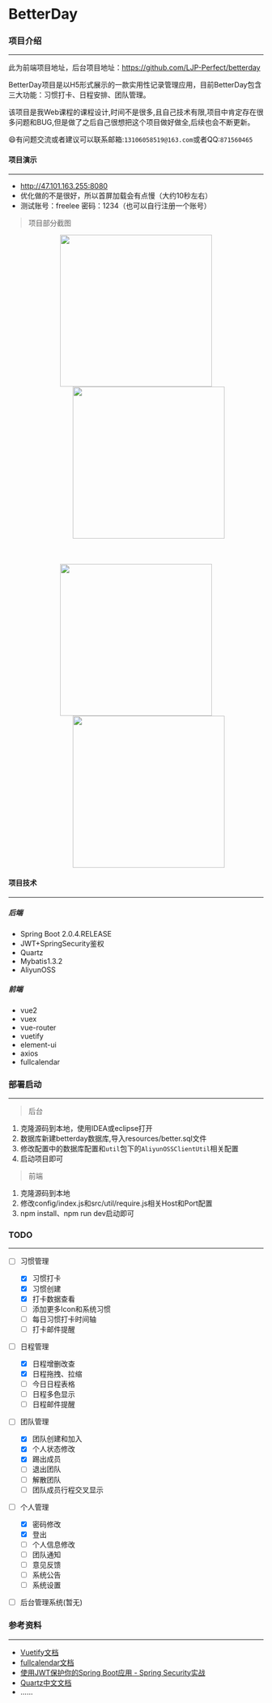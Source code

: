 BetterDay
===========================
### 项目介绍
---
此为前端项目地址，后台项目地址：https://github.com/LJP-Perfect/betterday

BetterDay项目是以H5形式展示的一款实用性记录管理应用，目前BetterDay包含三大功能：习惯打卡、日程安排、团队管理。

该项目是我Web课程的课程设计,时间不是很多,且自己技术有限,项目中肯定存在很多问题和BUG,但是做了之后自己很想把这个项目做好做全,后续也会不断更新。

:smile:有问题交流或者建议可以联系邮箱:`13106058519@163.com`或者QQ:`871560465`



#### 项目演示
-----------
- http://47.101.163.255:8080
- 优化做的不是很好，所以首屏加载会有点慢（大约10秒左右）
- 测试账号：freelee 密码：1234（也可以自行注册一个账号）

>项目部分截图

<div style="text-align: center">
<img width="300px" src="https://freelee-betterday.oss-cn-beijing.aliyuncs.com/img/IMG_2257.PNG" />
<img width="300px" style="margin-left: 50px;" src="https://freelee-betterday.oss-cn-beijing.aliyuncs.com/img/IMG_2258.PNG" />
</div>

<div style="text-align: center;margin-top: 50px;">
<img width="300px" src="https://freelee-betterday.oss-cn-beijing.aliyuncs.com/img/IMG_2259.PNG" />
<img width="300px" style="margin-left: 50px;" src="https://freelee-betterday.oss-cn-beijing.aliyuncs.com/img/IMG_2262.PNG" />
</div>


#### 项目技术
-----------
##### 后端
- Spring Boot 2.0.4.RELEASE
- JWT+SpringSecurity鉴权
- Quartz
- Mybatis1.3.2
- AliyunOSS

##### 前端
- vue2
- vuex
- vue-router
- vuetify
- element-ui
- axios
- fullcalendar

### 部署启动
-----------
> 后台
1. 克隆源码到本地，使用IDEA或eclipse打开
2. 数据库新建betterday数据库,导入resources/better.sql文件
3. 修改配置中的数据库配置和`util`包下的`AliyunOSSClientUtil`相关配置
4. 启动项目即可

> 前端
1. 克隆源码到本地
2. 修改config/index.js和src/util/require.js相关Host和Port配置
3. npm install、npm run dev启动即可

### TODO
-----------
- [ ] 习惯管理
    - [x] 习惯打卡
    - [x] 习惯创建
    - [x] 打卡数据查看
    - [ ] 添加更多Icon和系统习惯
    - [ ] 每日习惯打卡时间轴
    - [ ] 打卡邮件提醒 
- [ ] 日程管理
    - [x] 日程增删改查
    - [x] 日程拖拽、拉缩
    - [ ] 今日日程表格
    - [ ] 日程多色显示
    - [ ] 日程邮件提醒
- [ ] 团队管理
    - [x] 团队创建和加入
    - [x] 个人状态修改
    - [x] 踢出成员
    - [ ] 退出团队
    - [ ] 解散团队
    - [ ] 团队成员行程交叉显示
- [ ] 个人管理
    - [x] 密码修改
    - [x] 登出
    - [ ] 个人信息修改
    - [ ] 团队通知
    - [ ] 意见反馈
    - [ ] 系统公告
    - [ ] 系统设置
- [ ] 后台管理系统(暂无) 


### 参考资料
-----------
- [Vuetify文档](https://vuetifyjs.com/zh-Hans/)
- [fullcalendar文档](calendar.io/docs)
- [使用JWT保护你的Spring Boot应用 - Spring Security实战](https://www.jianshu.com/p/b51487766549)
- [Quartz中文文档](https://www.w3cschool.cn/quartz_doc/)
- ......



